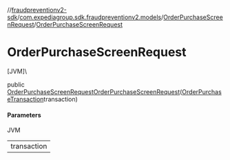 //[fraudpreventionv2-sdk](../../../index.md)/[com.expediagroup.sdk.fraudpreventionv2.models](../index.md)/[OrderPurchaseScreenRequest](index.md)/[OrderPurchaseScreenRequest](-order-purchase-screen-request.md)

# OrderPurchaseScreenRequest

[JVM]\

public [OrderPurchaseScreenRequest](index.md)[OrderPurchaseScreenRequest](-order-purchase-screen-request.md)([OrderPurchaseTransaction](../-order-purchase-transaction/index.md)transaction)

#### Parameters

JVM

| |
|---|
| transaction |
